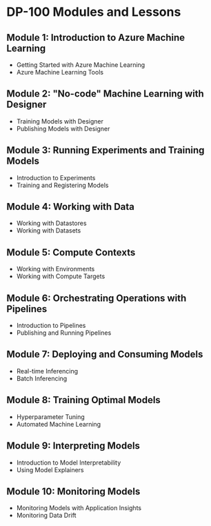 # DP-100 Modules and Lessons

## Module 1: Introduction to Azure Machine Learning

* Getting Started with Azure Machine Learning
* Azure Machine Learning Tools

## Module 2: "No-code" Machine Learning with Designer

* Training Models with Designer
* Publishing Models with Designer

## Module 3: Running Experiments and Training Models

* Introduction to Experiments
* Training and Registering Models

## Module 4: Working with Data

* Working with Datastores
* Working with Datasets

## Module 5: Compute Contexts

* Working with Environments
* Working with Compute Targets

## Module 6: Orchestrating Operations with Pipelines

* Introduction to Pipelines
* Publishing and Running Pipelines

## Module 7: Deploying and Consuming Models

* Real-time Inferencing
* Batch Inferencing

## Module 8: Training Optimal Models

* Hyperparameter Tuning
* Automated Machine Learning

## Module 9: Interpreting Models

* Introduction to Model Interpretability
* Using Model Explainers

## Module 10: Monitoring Models

* Monitoring Models with Application Insights
* Monitoring Data Drift

